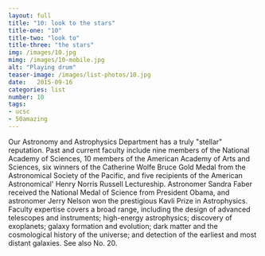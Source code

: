 ```yaml
---
layout: full
title: "10: look to the stars"
title-one: "10"
title-two: "look to"
title-three: "the stars"
img: /images/10.jpg
mimg: /images/10-mobile.jpg
alt: "Playing drum"
teaser-image: /images/list-photos/10.jpg
date:   2015-09-16
categories: list
number: 10
tags:
- ucsc
- 50amazing
---
```

Our Astronomy and Astrophysics Department has a truly "stellar" reputation. Past and current faculty include nine members of the National Academy of Sciences, 10 members of the American Academy of Arts and Sciences, six winners of the Catherine Wolfe Bruce Gold Medal from the Astronomical Society of the Pacific, and five recipients of the American Astronomical' Henry Norris Russell Lectureship. Astronomer Sandra Faber received the National Medal of Science from President Obama, and astronomer Jerry Nelson won the prestigious Kavli Prize in Astrophysics. Faculty expertise covers 
a broad range, including the design of advanced telescopes and instruments; high-energy astrophysics; discovery of exoplanets; galaxy formation and evolution; dark matter and the cosmological history of the universe; and detection of the earliest and most distant galaxies. See also No. 20.
